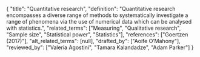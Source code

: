 {
    "title": "Quantitative research",
    "definition": "Quantitative research encompasses a diverse range of methods to systematically investigate a range of phenomena via the use of numerical data which can be analysed with statistics.",
    "related_terms": ["Measuring", "Qualitative research", "Sample size", "Statistical power", "Statistics"],
    "references": ["Goertzen (2017)"],
    "alt_related_terms": [null],
    "drafted_by": ["Aoife O’Mahony"],
    "reviewed_by": ["Valeria Agostini", "Tamara Kalandadze", "Adam Parker"]
  }
